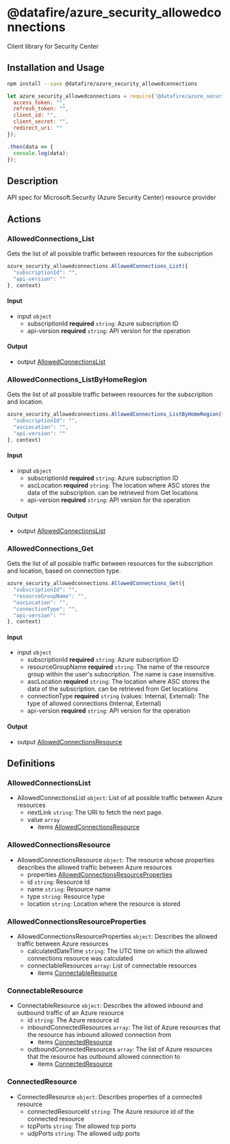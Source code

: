# @datafire/azure_security_allowedconnections

Client library for Security Center

## Installation and Usage
```bash
npm install --save @datafire/azure_security_allowedconnections
```
```js
let azure_security_allowedconnections = require('@datafire/azure_security_allowedconnections').create({
  access_token: "",
  refresh_token: "",
  client_id: "",
  client_secret: "",
  redirect_uri: ""
});

.then(data => {
  console.log(data);
});
```

## Description

API spec for Microsoft.Security (Azure Security Center) resource provider

## Actions

### AllowedConnections_List
Gets the list of all possible traffic between resources for the subscription


```js
azure_security_allowedconnections.AllowedConnections_List({
  "subscriptionId": "",
  "api-version": ""
}, context)
```

#### Input
* input `object`
  * subscriptionId **required** `string`: Azure subscription ID
  * api-version **required** `string`: API version for the operation

#### Output
* output [AllowedConnectionsList](#allowedconnectionslist)

### AllowedConnections_ListByHomeRegion
Gets the list of all possible traffic between resources for the subscription and location.


```js
azure_security_allowedconnections.AllowedConnections_ListByHomeRegion({
  "subscriptionId": "",
  "ascLocation": "",
  "api-version": ""
}, context)
```

#### Input
* input `object`
  * subscriptionId **required** `string`: Azure subscription ID
  * ascLocation **required** `string`: The location where ASC stores the data of the subscription. can be retrieved from Get locations
  * api-version **required** `string`: API version for the operation

#### Output
* output [AllowedConnectionsList](#allowedconnectionslist)

### AllowedConnections_Get
Gets the list of all possible traffic between resources for the subscription and location, based on connection type.


```js
azure_security_allowedconnections.AllowedConnections_Get({
  "subscriptionId": "",
  "resourceGroupName": "",
  "ascLocation": "",
  "connectionType": "",
  "api-version": ""
}, context)
```

#### Input
* input `object`
  * subscriptionId **required** `string`: Azure subscription ID
  * resourceGroupName **required** `string`: The name of the resource group within the user's subscription. The name is case insensitive.
  * ascLocation **required** `string`: The location where ASC stores the data of the subscription. can be retrieved from Get locations
  * connectionType **required** `string` (values: Internal, External): The type of allowed connections (Internal, External)
  * api-version **required** `string`: API version for the operation

#### Output
* output [AllowedConnectionsResource](#allowedconnectionsresource)



## Definitions

### AllowedConnectionsList
* AllowedConnectionsList `object`: List of all possible traffic between Azure resources
  * nextLink `string`: The URI to fetch the next page.
  * value `array`
    * items [AllowedConnectionsResource](#allowedconnectionsresource)

### AllowedConnectionsResource
* AllowedConnectionsResource `object`: The resource whose properties describes the allowed traffic between Azure resources
  * properties [AllowedConnectionsResourceProperties](#allowedconnectionsresourceproperties)
  * id `string`: Resource Id
  * name `string`: Resource name
  * type `string`: Resource type
  * location `string`: Location where the resource is stored

### AllowedConnectionsResourceProperties
* AllowedConnectionsResourceProperties `object`: Describes the allowed traffic between Azure resources
  * calculatedDateTime `string`: The UTC time on which the allowed connections resource was calculated
  * connectableResources `array`: List of connectable resources
    * items [ConnectableResource](#connectableresource)

### ConnectableResource
* ConnectableResource `object`: Describes the allowed inbound and outbound traffic of an Azure resource
  * id `string`: The Azure resource id
  * inboundConnectedResources `array`: The list of Azure resources that the resource has inbound allowed connection from
    * items [ConnectedResource](#connectedresource)
  * outboundConnectedResources `array`: The list of Azure resources that the resource has outbound allowed connection to
    * items [ConnectedResource](#connectedresource)

### ConnectedResource
* ConnectedResource `object`: Describes properties of a connected resource
  * connectedResourceId `string`: The Azure resource id of the connected resource
  * tcpPorts `string`: The allowed tcp ports
  * udpPorts `string`: The allowed udp ports


